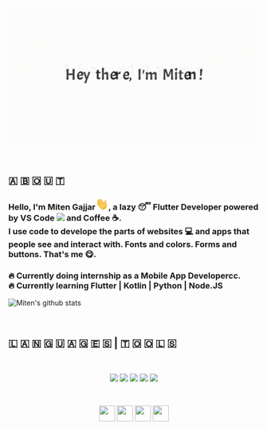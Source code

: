 <p align="center">
    <img src="https://github.com/GajjarMiten/GajjarMiten/blob/master/intro.gif" >
    </img>
</p>

<br>

<h2>🇦 🇧 🇴 🇺 🇹</h2>

<p>
    <h3>Hello, I'm Miten Gajjar<img src="https://github.com/GajjarMiten/GajjarMiten/blob/master/Hi.gif" width="26px">, a lazy 😴 Flutter Developer powered by VS Code
        <img src="https://i.giphy.com/media/IdyAQJVN2kVPNUrojM/200.webp" width=20>
        and Coffee ☕️.<br>
        I use code to develope the parts of websites 💻 and apps that people see and interact with. Fonts and colors. Forms and buttons. That's me 😋.
    </h3>
</p>

 <h3>
    🔥 Currently doing internship as a Mobile App Developercc.<br>
    🔥 Currently learning Flutter | Kotlin | Python | Node.JS
 </h3>

 ![Miten's github stats](https://github-readme-stats.anuraghazra1.vercel.app/api?username=GajjarMiten&show_icons=true&hide_border=true)


<br>

<h2> 🇱 🇦 🇳 🇬 🇺 🇦 🇬 🇪 🇸 | 🇹 🇴 🇴 🇱 🇸 </h2>

<br>

 <p align="center">
    <img src="https://i.giphy.com/media/LMt9638dO8dftAjtco/200.webp" width="100">
    <img src="https://media3.giphy.com/media/kdFc8fubgS31b8DsVu/giphy.webp" width="100">
    <img src="https://i.giphy.com/media/KzJkzjggfGN5Py6nkT/200.webp" width="100">
    <img src="https://i.giphy.com/media/IdyAQJVN2kVPNUrojM/200.webp" width="100">
    <img src="https://media.giphy.com/media/Ri2TUcKlaOcaDBxFpY/giphy.gif" width="100">
</p>

<br>

<p align="middle"><a href="https://twitter.com/GajjarMiten"><img src="https://i.ibb.co/kmgQVyW/twitter.png" width="32px" height="32px"></a>  <a href="https://github.com/GajjarMiten"><img src="https://cdn.iconscout.com/icon/free/png-256/github-108-438008.png" width="32px" height="32px"></a> <a href="https://www.facebook.com/miten.gajjar.9"><img src="https://i.ibb.co/zmYNW4p/facebook.png" width="32px" height="32px"></a> <a href="https://www.linkedin.com/in/mitengajjar/"><img src="https://i.ibb.co/Kx2GSrT/linkedin.png" width="32px" height="32px"></a> </p>
